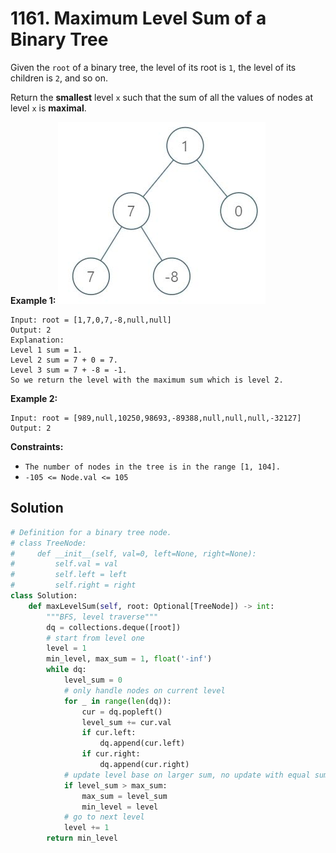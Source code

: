 # 1161. Maximum Level Sum of a Binary Tree

Given the `root` of a binary tree, the level of its root is `1`, the level of its children is `2`, and so on.

Return the **smallest** level `x` such that the sum of all the values of nodes at level `x` is **maximal**.

 

**Example 1:**
![img_8.png](../Images/img_8.png)
```
Input: root = [1,7,0,7,-8,null,null]
Output: 2
Explanation: 
Level 1 sum = 1.
Level 2 sum = 7 + 0 = 7.
Level 3 sum = 7 + -8 = -1.
So we return the level with the maximum sum which is level 2.
```

**Example 2:**
```
Input: root = [989,null,10250,98693,-89388,null,null,null,-32127]
Output: 2
```

**Constraints:**

* `The number of nodes in the tree is in the range [1, 104].`
* `-105 <= Node.val <= 105`


## Solution

```python
# Definition for a binary tree node.
# class TreeNode:
#     def __init__(self, val=0, left=None, right=None):
#         self.val = val
#         self.left = left
#         self.right = right
class Solution:
    def maxLevelSum(self, root: Optional[TreeNode]) -> int:
        """BFS, level traverse"""
        dq = collections.deque([root])
        # start from level one
        level = 1
        min_level, max_sum = 1, float('-inf')
        while dq:
            level_sum = 0
            # only handle nodes on current level
            for _ in range(len(dq)):
                cur = dq.popleft()
                level_sum += cur.val
                if cur.left:
                    dq.append(cur.left)
                if cur.right:
                    dq.append(cur.right)
            # update level base on larger sum, no update with equal sum
            if level_sum > max_sum:
                max_sum = level_sum
                min_level = level
            # go to next level
            level += 1
        return min_level
```
